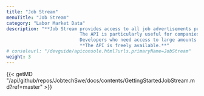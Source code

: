 ```yaml
---
title: "Job Stream"
menuTitle: "Job Stream"
category: "Labor Market Data"
description: "**Job Stream provides access to all job advertisements published in Platsbanken, including real-time information about all changes that take place around or in these advertisements. The changes can be, for example, publications / depublications of advertisements or changes in the ad text.** <br/><br/>
                           The API is particularly useful for companies and organizations that have their own search engine and want to improve their service with real-time updated ad data. It is also useful for those who want to be able to identify and analyze trends in the labor market with the help of advertising data.
                           Developers who need access to large amounts of advertising data for algorithm training also benefit from the API. <br/> <br/>
                           **The API is freely available.**"
# consoleurl: "/devguide/apiconsole.html?urls.primaryName=JobStream"
weight: 3
---
```



{{< getMD "/api/github/repos/JobtechSwe/docs/contents/GettingStartedJobStream.md?ref=master" >}}

